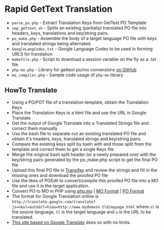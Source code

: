 # Rapid GetText Translation

* `parse_po.php` - Extract Translation Keys from GetText PO Template
* `sep_gettext.sh` - Splits an existing (partially) translated PO file into headers, keys, translations and key/string pairs.
* `po_make.php` - Assemble the body of a target language PO file with keys and translated strings being alternated.
* `GoogleLangCodes.txt` - Google Language Codes to be used in forming URLS for translation
* `makefile.php` - Script to download a session variable on the fly as a .txt file
* `php-mo.php` - Library for gettext po/mo conversions [on GitHub](https://github.com/phpmo/php.mo)
* `mo_compiler.php` - Sample code usage of `php-mo` library

## HowTo Translate

* Using a PO/POT file of a translation template, obtain the Translation Keys
* Place the Translation Keys in a html file and use the URL in Google Translate
* Get the output of Google Translate into a Translated Strings file and correct them manually
* Use the bash file to separate out an existing translated PO file and obtain it's headers, keys, translated strings and key/string pairs.
* Compare the existing keys split by bash with and those split from the template and correct them to get a single Keys file
* Merge the original bash split header (or a newly prepared one) with the key/string pairs generated by the po_make.php script to get the final PO file
* Upload this final PO file in [Transifex](https://www.transifex.com) and review the strings and fill in the missing ones and download the proofed PO file
* Use the likes of POEdit to convert/compile this proofed PO file into a MO file and use it in the target application.
* Convert PO to MO in PHP using [php.mo](https://github.com/phpmo/php.mo) | [MO Format](http://www.gnu.org/savannah-checkouts/gnu/gettext/manual/html_node/MO-Files.html) | [PO Format](http://pology.nedohodnik.net/doc/user/en_US/ch-poformat.html)
* The format for Google Translation online is `http://translate.google.com/translate?js=n&sl=auto&tl=hi&u=http://www.mydomain.tld/mypage.html` where `sl` is the soucre language, `tl` is the target language and `u` is the URL to be translated.
* [This site based on Google Translate](https://www.onlinedoctranslator.com/translationform) does so with no limits.

